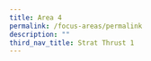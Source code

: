 ```yaml
---
title: Area 4
permalink: /focus-areas/permalink
description: ""
third_nav_title: Strat Thrust 1
---
```


